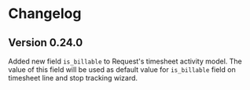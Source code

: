 # Changelog

## Version 0.24.0

Added new field `is_billable` to Request's timesheet activity model.
The value of this field will be used as default value for `is_billable`
field on timesheet line and stop tracking wizard.


